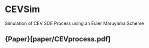 # CEVSim
Simulation of CEV SDE Process using an Euler Maruyama Scheme

## {Paper}[paper/CEVprocess.pdf]
